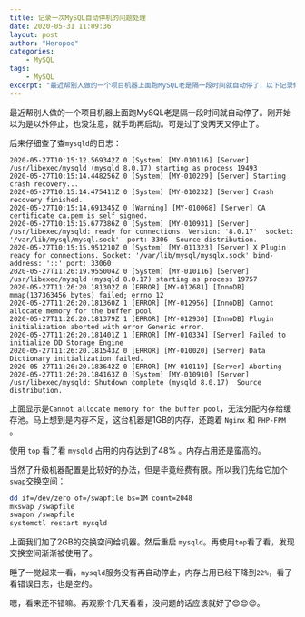 ```yaml
---
title: 记录一次MySQL自动停机的问题处理
date: 2020-05-31 11:09:36
layout: post
author: "Heropoo"
categories: 
    - MySQL
tags:
    - MySQL
excerpt: "最近帮别人做的一个项目机器上面跑MySQL老是隔一段时间就自动停了，以下记录修复过程"
---
```


最近帮别人做的一个项目机器上面跑MySQL老是隔一段时间就自动停了。刚开始以为是以外停止，也没注意，就手动再启动。可是过了没两天又停止了。

后来仔细查了查`mysqld`的日志：
```log
2020-05-27T10:15:12.569342Z 0 [System] [MY-010116] [Server] /usr/libexec/mysqld (mysqld 8.0.17) starting as process 19493
2020-05-27T10:15:14.448256Z 0 [System] [MY-010229] [Server] Starting crash recovery...
2020-05-27T10:15:14.475411Z 0 [System] [MY-010232] [Server] Crash recovery finished.
2020-05-27T10:15:14.691345Z 0 [Warning] [MY-010068] [Server] CA certificate ca.pem is self signed.
2020-05-27T10:15:15.677386Z 0 [System] [MY-010931] [Server] /usr/libexec/mysqld: ready for connections. Version: '8.0.17'  socket: '/var/lib/mysql/mysql.sock'  port: 3306  Source distribution.
2020-05-27T10:15:15.951210Z 0 [System] [MY-011323] [Server] X Plugin ready for connections. Socket: '/var/lib/mysql/mysqlx.sock' bind-address: '::' port: 33060
2020-05-27T11:26:19.955004Z 0 [System] [MY-010116] [Server] /usr/libexec/mysqld (mysqld 8.0.17) starting as process 19757
2020-05-27T11:26:20.181302Z 0 [ERROR] [MY-012681] [InnoDB] mmap(137363456 bytes) failed; errno 12
2020-05-27T11:26:20.181360Z 1 [ERROR] [MY-012956] [InnoDB] Cannot allocate memory for the buffer pool
2020-05-27T11:26:20.181379Z 1 [ERROR] [MY-012930] [InnoDB] Plugin initialization aborted with error Generic error.
2020-05-27T11:26:20.181401Z 1 [ERROR] [MY-010334] [Server] Failed to initialize DD Storage Engine
2020-05-27T11:26:20.181543Z 0 [ERROR] [MY-010020] [Server] Data Dictionary initialization failed.
2020-05-27T11:26:20.183642Z 0 [ERROR] [MY-010119] [Server] Aborting
2020-05-27T11:26:20.184163Z 0 [System] [MY-010910] [Server] /usr/libexec/mysqld: Shutdown complete (mysqld 8.0.17)  Source distribution.
```

上面显示是`Cannot allocate memory for the buffer pool`，无法分配内存给缓存池。马上想到是内存不足，这台机器是1GB的内存，还跑着 `Nginx` 和 `PHP-FPM` 。

使用 `top` 看了看 `mysqld` 占用的内存达到了48% 。内存占用还是蛮高的。

当然了升级机器配置是比较好的办法，但是毕竟经费有限。所以我们先给它加个`swap`交换空间：
```sh
dd if=/dev/zero of=/swapfile bs=1M count=2048
mkswap /swapfile
swapon /swapfile
systemctl restart mysqld
```

上面我们加了2GB的交换空间给机器。然后重启 `mysqld`。再使用`top`看了看，发现交换空间渐渐被使用了。

睡了一觉起来一看，`mysqld`服务没有再自动停止，内存占用已经下降到`22%`，看了看错误日志，也是空的。

嗯，看来还不错嘛。再观察个几天看看，没问题的话应该就好了😎😎😎。